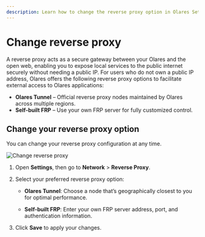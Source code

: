 ```yaml
---
description: Learn how to change the reverse proxy option in Olares Settings to expose internal services securely.
---
```

# Change reverse proxy

A reverse proxy acts as a secure gateway between your Olares and the open web, enabling you to expose local services to the public internet securely without needing a public IP. For users who do not own a public IP address, Olares offers the following reverse proxy options to facilitate external access to Olares applications:

- **Olares Tunnel** – Official reverse proxy nodes maintained by Olares across multiple regions.
- **Self-built FRP** – Use your own FRP server for fully customized control.

## Change your reverse proxy option

You can change your reverse proxy configuration at any time.

 ![Change reverse proxy](/images/manual/olares/set-reverse-proxy.png#bordered)

1. Open **Settings**, then go to **Network** > **Reverse Proxy**.
2. Select your preferred reverse proxy option:
   - **Olares Tunnel**: Choose a node that’s geographically closest to you for optimal performance.
   
   - **Self-built FRP**: Enter your own FRP server address, port, and authentication information.

3. Click **Save** to apply your changes.
